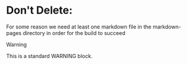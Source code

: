 # Don't Delete:

For some reason we need at least one markdown file in the markdown-pages directory in order for the build to succeed

> [!WARNING]
>
> This is a standard WARNING block.
